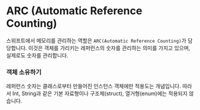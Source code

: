 # ARC (Automatic Reference Counting)

스위프트에서 메모리를 관리하는 역할은 `ARC(Automatic Reference Counting)`가  담당합니다. 이것은 객체를 가리키는 레퍼런스의 숫자를 관리하는 의미를 가지고 있으며, 실제로도 숫자를 관리합니다.



### 객체 소유하기

레퍼런스 숫자는 클래스로부터 만들어진 인스턴스 객체에만 적용도는 개념입니다. 따라서 Int, String과 같은 기본 자료형이나 구조체(struct), 열거형(enum)에는 적용되지 않습니다.

